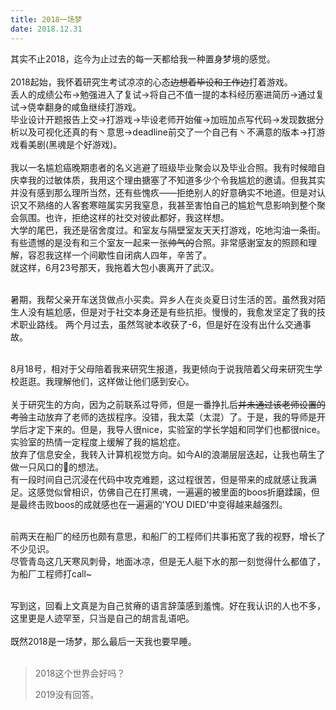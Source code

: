 ```yaml
---
title: 2018一场梦
date: 2018.12.31
---
```

其实不止2018，迄今为止过去的每一天都给我一种置身梦境的感觉。<br><br>
2018起始，我怀着研究生考试凉凉的心态<del>边想着毕设和工作边</del>打着游戏。<br>
丢人的成绩公布->勉强进入了复试->将自己不值一提的本科经历塞进简历->通过复试->侥幸翻身的咸鱼继续打游戏。<br>
毕业设计开题报告上交->打游戏->毕设老师开始催->加班加点写代码->发现数据分析以及可视化还真的有丶意思->deadline前交了一个自己有丶不满意的版本->打游戏看美剧(黑魂是个好游戏)。<br><br>
我以一名尴尬癌晚期患者的名义逃避了班级毕业聚会以及毕业合照。我有时候暗自庆幸我的过敏体质，我用这个理由搪塞了不知道多少个令我尴尬的邀请。但我其实并没有感到那么理所当然，还有些愧疚——拒绝别人的好意确实不地道。但是对认识又不熟络的人客套寒暄属实另我窒息，我甚至害怕自己的尴尬气息影响到整个聚会氛围。也许，拒绝这样的社交对彼此都好，我这样想。<br>
大学的尾巴，我还是宿舍度过。和室友与隔壁室友天天打游戏，吃地沟油一条街。有些遗憾的是没有和三个室友一起来一张<del>帅气的</del>合照。非常感谢室友的照顾和理解，容忍我这样一个间歇性自闭病人四年，辛苦了。<br>
就这样，6月23号那天，我拖着大包小裹离开了武汉。<br><br>

暑期，我帮父亲开车送货做点小买卖。异乡人在炎炎夏日讨生活的苦。虽然我对陌生人没有尴尬感，但是对于社交本身还是有些抗拒。慢慢的，我愈发坚定了我的技术职业路线。
两个月过去，虽然驾驶本收获了-6，但是好在没有出什么交通事故。<br><br>

8月18号，相对于父母陪着我来研究生报道，我更倾向于说我陪着父母来研究生学校逛逛。我理解他们，这样做让他们感到安心。<br><br>
关于研究生的方向，因为之前联系过导师，但是一番挣扎后<del>并未通过该老师设置的考验</del>主动放弃了老师的选拔程序。没错，我太菜（太混）了。于是，我的导师是开学后才定下来的。但是，我导人很nice，实验室的学长学姐和同学们也都很nice。实验室的热情一定程度上缓解了我的尴尬症。<br>
放弃了信息安全，我转入计算机视觉方向。如今AI的浪潮层层迭起，让我也萌生了做一只风口的🐖的想法。<br>
有一段时间自己沉浸在代码中攻克难题，这过程很苦，但是带来的成就感让我满足。这感觉似曾相识，仿佛自己在打黑魂，一遍遍的被里面的boos折磨蹂躏，但是最终击败boos的成就感也在一遍遍的'YOU DIED'中变得越来越强烈。<br><br>

前两天在船厂的经历也颇有意思，和船厂的工程师们共事拓宽了我的视野，增长了不少见识。<br>尽管青岛这几天寒风刺骨，地面冰凉，但是无人艇下水的那一刻觉得什么都值了，为船厂工程师打call~<br><br>

写到这，回看上文真是为自己贫瘠的语言辞藻感到羞愧。好在我认识的人也不多，这里更是人迹罕至，只当是自己的胡言乱语吧。<br><br>
既然2018是一场梦，那么最后一天我也要早睡。<br><br>
> 2018这个世界会好吗？
> 
> 2019没有回答。


